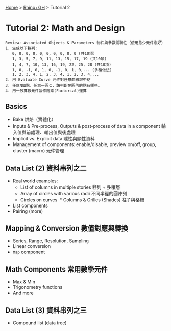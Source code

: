 [Home](../README.md) > [Rhino+GH](./README.md) > Tutorial 2

# Tutorial 2: Math and Design

```
Review: Associated Objects & Parameters 物件與參數關聯性（使用愈少元件愈好）
1. 生成以下數列：
   0, 0, 0, 0, 0, 0, 0, 0, 0, 0 (共10項)
   1, 3, 5, 7, 9, 11, 13, 15, 17, 19 (共10項)
   1, 4, 7, 10, 13, 16, 19, 22, 25, 28 (共10項)
   1, 0, -1, 0, 1, 0, -1, 0, 1, 0,... (多種做法)
   1, 2, 3, 4, 1, 2, 3, 4, 1, 2, 3, 4,...
2. 用 Evaluate Curve 元件對任意曲線取中點
3. 任意N個點，任意一圓Ｃ，請判斷在圓內的點有哪些。
4. 用一般算數元件製作階乘(Factorial)運算
```

## Basics

* Bake 烘焙（實體化）
* Inputs & Pre-process, Outputs & post-process of data in a component 輸入值與前處理、輸出值與後處理
* Implicit vs. Explicit data 隱性與顯性資料
* Management of components: enable/disable, preview on/off, group, cluster (macro) 元件管理

## Data List (2) 資料串列之二

* Real world examples:
  * List of columns in multiple stories 柱列 + 多樓層
  * Array of circles with various radii 不同半徑的圓陣列
  * Circles on curves
  * Columns & Grilles (Shades) 柱子與格柵
* List components
* Pairing (more)

## Mapping & Conversion 數值對應與轉換

* Series, Range, Resolution, Sampling
* Linear conversion
* `Map` component

## Math Components 常用數學元件

* Max & Min
* Trigonometry functions
* And more

## Data List (3) 資料串列之三

* Compound list (data tree)
